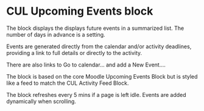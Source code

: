 CUL Upcoming Events block
=========================
The block displays the displays future events in a summarized list. The number of days in advance is a setting.

Events are generated directly from the calendar and/or activity deadlines, providing a link to full details or directly to the activity.

There are also links to Go to calendar... and add a New Event....

The block is based on the core Moodle Upcoming Events Block but is styled like a feed to match the CUL Activity Feed Block.

The block refreshes every 5 mins if a page is left idle. Events are added dynamically when scrolling.
